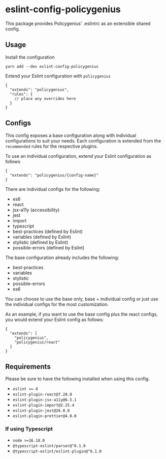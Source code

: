 # eslint-config-policygenius

This package provides Policygenius' .eslintrc as an extensible shared config.

## Usage

Install the configuration

`yarn add --dev eslint-config-policygenius`

Extend your Eslint configuration with `policygenius`

```
{
  "extends": "policygenius",
  "rules": {
    // place any overrides here
  }
}
```

## Configs

This config exposes a base configuration along with individual configurations to suit your needs. Each configuration is extended from the `recommended` rules for the respective plugins.

To use an individual configuration, extend your Eslint configuration as follows

```
{
  "extends": "policygenius/{config-name}"
}
```

There are individual configs for the following:
- es6
- react
- jsx-a11y (accessibility)
- jest
- import
- typescript
- best-practices (defined by Eslint)
- variables (defined by Eslint)
- stylistic (defined by Eslint)
- possible-errors (defined by Eslint)

The base configuration already includes the following:
- best-practices
- variables
- stylistic
- possible-errors
- es6

You can choose to use the base only, base + individual config or just use the individual configs for the most customization.

As an example, if you want to use the base config plus the react configs, you would extend your Eslint config as follows:

```
{
  "extends": [
    "policygenius",
    "policygenius/react"
  ]
}
```

## Requirements

Please be sure to have the following installed when using this config.

- `eslint >= 8`
- `eslint-plugin-react@7.28.0`
- `eslint-plugin-jsx-a11y@6.5.1`
- `eslint-plugin-import@2.25.4`
- `eslint-plugin-jest@26.0.0`
- `eslint-plugin-prettier@4.0.0`

### If using Typescript
- `node >=16.18.0`
- `@typescript-eslint/parser@^6.1.0`
- `@typescript-eslint/eslint-plugin@^6.1.0`
